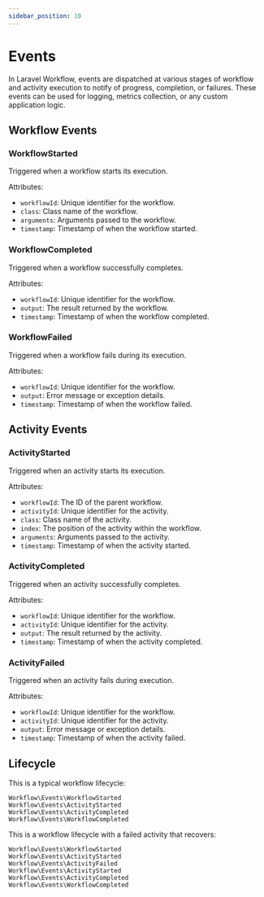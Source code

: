 ```yaml
---
sidebar_position: 10
---
```


# Events

In Laravel Workflow, events are dispatched at various stages of workflow and activity execution to notify of progress, completion, or failures. These events can be used for logging, metrics collection, or any custom application logic.

## Workflow Events

### WorkflowStarted

Triggered when a workflow starts its execution.

Attributes:
- `workflowId`: Unique identifier for the workflow.
- `class`: Class name of the workflow.
- `arguments`: Arguments passed to the workflow.
- `timestamp`: Timestamp of when the workflow started.

### WorkflowCompleted

Triggered when a workflow successfully completes.

Attributes:
- `workflowId`: Unique identifier for the workflow.
- `output`: The result returned by the workflow.
- `timestamp`: Timestamp of when the workflow completed.

### WorkflowFailed

Triggered when a workflow fails during its execution.

Attributes:
- `workflowId`: Unique identifier for the workflow.
- `output`: Error message or exception details.
- `timestamp`: Timestamp of when the workflow failed.

## Activity Events

### ActivityStarted

Triggered when an activity starts its execution.

Attributes:
- `workflowId`: The ID of the parent workflow.
- `activityId`: Unique identifier for the activity.
- `class`: Class name of the activity.
- `index`: The position of the activity within the workflow.
- `arguments`: Arguments passed to the activity.
- `timestamp`: Timestamp of when the activity started.

### ActivityCompleted

Triggered when an activity successfully completes.

Attributes:
- `workflowId`: Unique identifier for the workflow.
- `activityId`: Unique identifier for the activity.
- `output`: The result returned by the activity.
- `timestamp`: Timestamp of when the activity completed.

### ActivityFailed

Triggered when an activity fails during execution.

Attributes:
- `workflowId`: Unique identifier for the workflow.
- `activityId`: Unique identifier for the activity.
- `output`: Error message or exception details.
- `timestamp`: Timestamp of when the activity failed.

## Lifecycle

This is a typical workflow lifecycle:

```
Workflow\Events\WorkflowStarted
Workflow\Events\ActivityStarted
Workflow\Events\ActivityCompleted
Workflow\Events\WorkflowCompleted
```

This is a workflow lifecycle with a failed activity that recovers:

```
Workflow\Events\WorkflowStarted
Workflow\Events\ActivityStarted
Workflow\Events\ActivityFailed
Workflow\Events\ActivityStarted
Workflow\Events\ActivityCompleted
Workflow\Events\WorkflowCompleted
```
